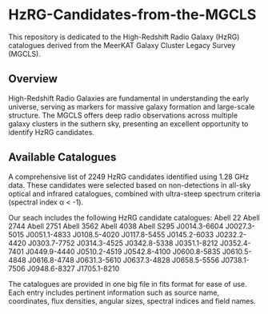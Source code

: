 # HzRG-Candidates-from-the-MGCLS

This repository is dedicated to the High-Redshift Radio Galaxy (HzRG) catalogues derived from the MeerKAT Galaxy Cluster Legacy Survey (MGCLS).

## Overview
High-Redshift Radio Galaxies are fundamental in understanding the early universe, serving as markers for massive galaxy formation and large-scale structure. The MGCLS offers deep radio observations across multiple galaxy clusters in the suthern sky, presenting an excellent opportunity to identify HzRG candidates.

## Available Catalogues
A comprehensive list of 2249 HzRG candidates identified using 1.28 GHz data. These candidates were selected based on non-detections in all-sky optical and infrared catalogues, combined with ultra-steep spectrum criteria (spectral index α < -1).

Our seach includes the following HzRG candidate catalogues:
Abell 22
Abell 2744
Abell 2751
Abell 3562
Abell 4038
Abell S295
J0014.3-6604
J0027.3-5015
J0051.1-4833
J0108.5-4020
J0117.8-5455
J0145.2-6033
J0232.2-4420
J0303.7-7752
J0314.3-4525
J0342.8-5338
J0351.1-8212
J0352.4-7401
J0449.9-4440
J0510.2-4519
J0542.8-4100
J0600.8-5835
J0610.5-4848
J0616.8-4748
J0631.3-5610
J0637.3-4828
J0658.5-5556
J0738.1-7506
J0948.6-8327
J1705.1-8210

The catalogues are provided in one big file in fits format for ease of use. Each entry includes pertinent information such as source name, coordinates, flux densities, angular sizes, spectral indices and field names.





